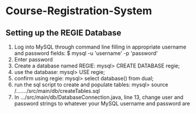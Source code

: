 # Course-Registration-System

## Setting up the REGIE Database
1. Log into MySQL through command line filling in appropriate username and password fields: $ mysql -u 'username' -p 'password'
2. Enter password
3. Create a database named REGIE: mysql> CREATE DATABASE regie;
4. use the database: mysql> USE regie;
5. confirm using regie: mysql> select database() from dual;
6. run the sql script to create and populate tables: mysql> source /......./src/main/db/createTables.sql
7. In .../src/main/db/DatabaseConnection.java, line 13, change user and password strings to whatever your MySQL username and password are